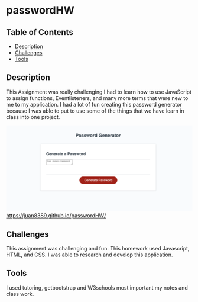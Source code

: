 # passwordHW

## Table of Contents

* [Description](#Description)
* [Challenges](#Challenges)
* [Tools](#Tools)

## Description 

This Assignment was really challenging I had to learn how to use JavaScript to assign functions, Eventlisteners, and many more terms that were new to me to my application. I had a lot of fun creating this password generator because I was able to put to use some of the things that we have learn in class into one project.

![Password Generator ScreenShot](Password-Generator-ScreenShot.png)
https://juan8389.github.io/passwordHW/
 

## Challenges

This assignment was challenging and fun. This homework used Javascript, HTML, and CSS. I was able to research and develop this application.


## Tools 

I used tutoring, getbootstrap and W3schools most important my notes and class work.
